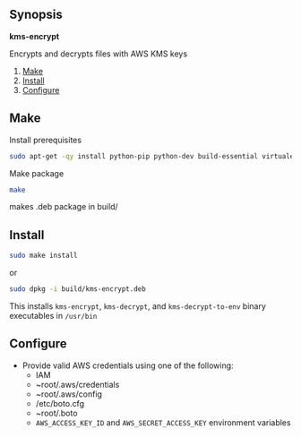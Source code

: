 ## Synopsis
**kms-encrypt**

Encrypts and decrypts files with AWS KMS keys

1. [Make](#make)
2. [Install](#install)
3. [Configure](#configure)

## Make

Install prerequisites
```bash
sudo apt-get -qy install python-pip python-dev build-essential virtualenv libssl-dev libffi-dev
```

Make package
```bash
make
```
makes .deb package in build/

## Install

```bash
sudo make install
```
or
```bash
sudo dpkg -i build/kms-encrypt.deb
```

This installs ```kms-encrypt```, ```kms-decrypt```, and ```kms-decrypt-to-env``` binary executables  in ```/usr/bin```

## Configure

* Provide valid AWS credentials using one of the following: 
    * IAM
    * ~root/.aws/credentials
    * ~root/.aws/config
    * /etc/boto.cfg
    * ~root/.boto
    * ```AWS_ACCESS_KEY_ID``` and ```AWS_SECRET_ACCESS_KEY``` environment variables


